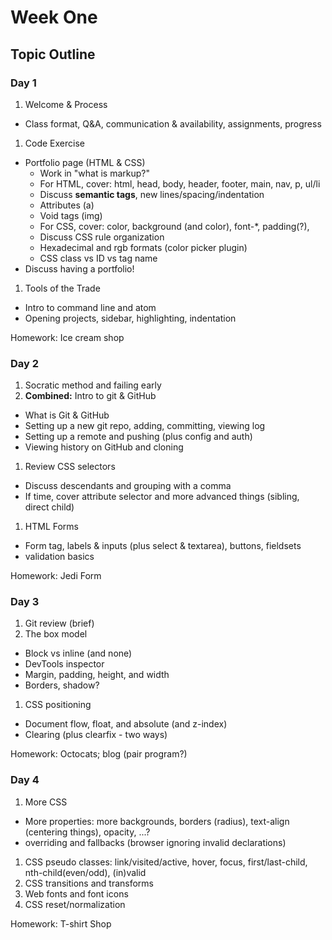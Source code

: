 # Week One

## Topic Outline

### Day 1

1. Welcome & Process
  * Class format, Q&A, communication & availability, assignments, progress
1. Code Exercise
  * Portfolio page (HTML & CSS)
    - Work in "what is markup?"
    - For HTML, cover: html, head, body, header, footer, main, nav, p, ul/li
    - Discuss **semantic tags**, new lines/spacing/indentation
    - Attributes (a)
    - Void tags (img)
    - For CSS, cover: color, background (and color), font-\*, padding(?),
    - Discuss CSS rule organization
    - Hexadecimal and rgb formats (color picker plugin)
    - CSS class vs ID vs tag name
  * Discuss having a portfolio!
1. Tools of the Trade
  * Intro to command line and atom
  * Opening projects, sidebar, highlighting, indentation

Homework: Ice cream shop

### Day 2

1. Socratic method and failing early
1. **Combined:** Intro to git & GitHub
  * What is Git & GitHub
  * Setting up a new git repo, adding, committing, viewing log
  * Setting up a remote and pushing (plus config and auth)
  * Viewing history on GitHub and cloning
1. Review CSS selectors
  * Discuss descendants and grouping with a comma
  * If time, cover attribute selector and more advanced things (sibling, direct child)
1. HTML Forms
  * Form tag, labels & inputs (plus select & textarea), buttons, fieldsets
  * validation basics

Homework: Jedi Form

### Day 3

1. Git review (brief)
1. The box model
  * Block vs inline (and none)
  * DevTools inspector
  * Margin, padding, height, and width
  * Borders, shadow?
1. CSS positioning
  * Document flow, float, and absolute (and z-index)
  * Clearing (plus clearfix - two ways)

Homework: Octocats; blog (pair program?)

### Day 4

1. More CSS
  * More properties: more backgrounds, borders (radius), text-align (centering things), opacity, ...?
  * overriding and fallbacks (browser ignoring invalid declarations)
1. CSS pseudo classes: link/visited/active, hover, focus, first/last-child, nth-child(even/odd), (in)valid
1. CSS transitions and transforms
1. Web fonts and font icons
1. CSS reset/normalization

Homework: T-shirt Shop
